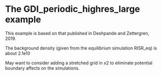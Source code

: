 # The GDI_periodic_highres_large example

This example is based on that published in Deshpande and Zettergren, 2019.  

The background density (given from the equilibrium simulation RISR_eq) is about 2.1e10

May want to consider adding a stretched grid in x2 to eliminate potential boundary affects on the simulations.


